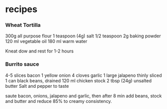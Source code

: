 # recipes
### Wheat Tortilla
300g  all purpose flour
1 teaspoon (4g) salt
1/2 teaspoon 2g baking powder
120 ml vegetable oil
180 ml warm water

Kneat dow and rest for 1-2 hours

### Burrito sauce
4-5 slices bacon
1 yellow onion
4 cloves garlic
1 large jalapeno thinly sliced
1 can black beans, drained
120 ml chicken stock
2 tbsp (24g) unsalted butter
Salt and pepper to taste

saute bacon, onions, jalapeno and garlic, then after 8 min add beans, stock and butter and reduce 85% to creamy consistency.
